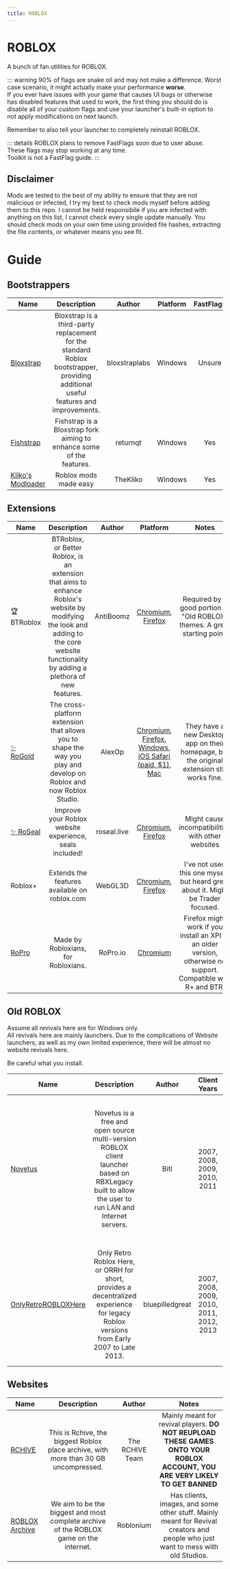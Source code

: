 ```yaml
---
title: ROBLOX
---
```


# ROBLOX

A bunch of fan utilities for ROBLOX.  

::: warning
90% of flags are snake oil and may not make a difference. Worst case scenario, it might actually make your performance **worse**.  
If you ever have issues with your game that causes UI bugs or otherwise has disabled features that used to work, the first thing you should do is disable all of your custom flags and use your launcher's built-in option to not apply modifications on next launch.  

Remember to also tell your launcher to completely reinstall ROBLOX.  

::: details
ROBLOX plans to remove FastFlags soon due to user abuse. These flags may stop working at any time.  
Toolkit is not a FastFlag guide.
:::

## Disclaimer
Mods are tested to the best of my ability to ensure that they are not malicious or infected, I try my best to check mods myself before adding them to this repo. I cannot be held responsibile if you are infected with anything on this list, I cannot check every single update manually. You should check mods on your own time using provided file hashes, extracting the file contents, or whatever means you see fit.  

# Guide

## Bootstrappers
| Name | Description | Author | Platform | FastFlags |
| --- | :---: | :---: | :---: | :---: |
| [Bloxstrap](https://github.com/bloxstraplabs/bloxstrap) | Bloxstrap is a third-party replacement for the standard Roblox bootstrapper, providing additional useful features and improvements. | bloxstraplabs | Windows | Unsure |
| [Fishstrap](https://github.com/fishstrap/fishstrap) | Fishstrap is a Bloxstrap fork aiming to enhance some of the features. | returnqt | Windows | Yes |
| [Kliko's Modloader](https://github.com/klikos-modloader/klikos-modloader) | Roblox mods made easy | TheKliko | Windows | Yes |

## Extensions
| Name | Description | Author | Platform | Notes |
| --- | :---: | :---: | :---: | :---: |
| 🏆 BTRoblox | BTRoblox, or Better Roblox, is an extension that aims to enhance Roblox's website by modifying the look and adding to the core website functionality by adding a plethora of new features. | AntiBoomz | [Chromium](https://chromewebstore.google.com/detail/btroblox-making-roblox-be/hbkpclpemjeibhioopcebchdmohaieln), [Firefox](https://addons.mozilla.org/en-US/firefox/addon/btroblox/) | Required by a good portion of "Old ROBLOX" themes. A great starting point. |
| [✨ RoGold](https://rogold.live/) | The cross-platform extension that allows you to shape the way you play and develop on Roblox and now Roblox Studio. | AlexOp | [Chromium](https://chromewebstore.google.com/detail/rogold-level-up-roblox/mafcicncghogpdpaieifglifaagndbni?hl=en), [Firefox](https://addons.mozilla.org/en-CA/firefox/addon/rogold/), [Windows](https://rogold.live/downloads), [iOS Safari (paid, $1)](https://apps.apple.com/us/app/rogold/id1618599725),  [Mac](https://rogold.live/downloads) | They have a new Desktop app on their homepage, but the original extension still works fine. |
| [✨ RoSeal](https://www.roseal.live/) | Improve your Roblox website experience, seals included! | roseal.live | [Chromium](https://chromewebstore.google.com/detail/roseal-augmented-roblox-e/hfjngafpndganmdggnapblamgbfjhnof), [Firefox](https://addons.mozilla.org/en-CA/firefox/addon/roseal/) | Might cause incompatibilities with other websites |
| Roblox+ | Extends the features available on roblox.com | WebGL3D | [Chromium](https://chromewebstore.google.com/detail/roblox+/jfbnmfgkohlfclfnplnlenbalpppohkm?hl=en), [Firefox](https://addons.mozilla.org/en-CA/firefox/addon/roblox-plus-firefox/) | I've not used this one myself, but heard great about it. Might be Trader focused. |
| [RoPro](https://ropro.io/) | Made by Robloxians, for Robloxians. | RoPro.io | [Chromium](https://chromewebstore.google.com/detail/ropro-enhance-your-roblox/adbacgifemdbhdkfppmeilbgppmhaobf?hl=en) | Firefox might work if you install an XPI of an older version, otherwise no support. Compatible with R+ and BTR. |

## Old ROBLOX
Assume all revivals here are for Windows only.  
All revivals here are mainly launchers. Due to the complications of Website launchers, as well as my own limited experience, there will be almost no website revivals here.  

Be careful what you install.

| Name | Description | Author | Client Years | Notes |
| --- | :---: | :---: | :---: | :---: |
| [Novetus](https://bitl.itch.io/novetus) | Novetus is a free and open source multi-version ROBLOX client launcher based on RBXLegacy built to allow the user to run LAN and Internet servers. | Bitl | 2007, 2008, 2009, 2010, 2011 | All maps included are localized and do not require internet. Custom maps will not load assets, and there is no current known way to make them load assets. |
| [OnlyRetroROBLOXHere](https://onlyretrorobloxhere.itch.io/orrh) | Only Retro Roblox Here, or ORRH for short, provides a decentralized experience for legacy Roblox versions from Early 2007 to Late 2013. | bluepilledgreat | 2007, 2008, 2009, 2010, 2011, 2012, 2013 | You must follow [this guide](https://docs.google.com/document/d/1OMIBqNByCIjMw5h2s-JnG8AK-MjKfRhuCTQ3ki8tSUk) to fix custom clothing. **Requires knowledge on how to read and grab browser cookes**, do not share to anyone. |

## Websites
| Name | Description | Author | Notes |
| --- | :---: | :---: | :---: |
| [RCHIVE](https://archive.org/details/rchive_) | This is Rchive, the biggest Roblox place archive, with more than 30 GB uncompressed. | The RCHIVE Team | Mainly meant for revival players. **DO NOT REUPLOAD THESE GAMES ONTO YOUR ROBLOX ACCOUNT, YOU ARE VERY LIKELY TO GET BANNED** |
| [ROBLOX Archive](https://archive.roblonium.com/) | We aim to be the biggest and most complete archive of the ROBLOX game on the internet. | Roblonium | Has clients, images, and some other stuff. Mainly meant for Revival creators and people who just want to mess with old Studios. |
